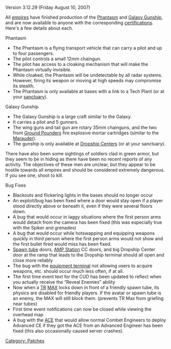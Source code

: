 Version 3.12.29 (Friday August 10, 2007)

All [empires](empire "wikilink") have finished production of the
[Phantasm](Phantasm "wikilink") and [Galaxy
Gunship](Galaxy_Gunship "wikilink"), and are now available to anyone
with the corresponding [certifications](certifications "wikilink").
Here's a few details about each.

Phantasm

-   The Phantasm is a flying transport vehicle that can carry a pilot
    and up to four passengers.
-   The pilot controls a small 12mm chaingun.
-   The pilot has access to a cloaking mechanism that will make the
    Phantasm virtually invisible.
-   While cloaked, the Phantasm will be undetectable by all radar
    systems. However, firing its weapon or moving at high speeds may
    compromise its stealth.
-   The Phantasm is only available at bases with a link to a Tech Plant
    (or at your [sanctuary](sanctuary "wikilink")).

Galaxy Gunship

-   The Galaxy Gunship is a large craft similar to the Galaxy.
-   It carries a pilot and 5 gunners.
-   The wing guns and tail gun are rotary 35mm chainguns, and the two
    front [Ground Pounders](Ground_Pounder "wikilink") fire explosive
    mortar cartridges (similar to the [Marauder](Marauder "wikilink")).
-   The gunship is only available at [Dropship
    Centers](Dropship_Center "wikilink") (or at your sanctuary).

There have also been some sightings of soldiers clad in green armor, but
they seem to be in hiding as there have been no recent reports of any
activity. The objectives of these men are unclear, but they appear to be
hostile towards all empires and should be considered extremely
dangerous. If you see one, shoot to kill.

Bug Fixes

-   Blackouts and flickering lights in the bases should no longer occur
-   An exploit/bug has been fixed where a door would stay open if a
    player stood directly above or beneath it, even if they were several
    floors down.
-   A bug that would occur in laggy situations where the first person
    arms would detach from the camera has been fixed (this was
    especially true with the Spiker and grenades)
-   A bug that would occur while hotswapping and equipping weapons
    quickly in third person where the first person arms would not show
    and the first bullet fired would miss has been fixed.
-   [Spawn tube](Spawn_tube "wikilink") doors, [AMP
    Station](Amp_Station "wikilink") CC doors, and big Dropship Center
    door at the ramp that leads to the Dropship terminal should all open
    and close more reliably
-   The bug with the [equipment terminal](equipment_terminal "wikilink")
    not allowing users to acquire weapons, etc. should occur much less
    often, if at all.
-   The first time event text for the CUD has been updated to reflect
    when you actually receive the “Reveal Enemies” ability
-   Now when a [TR](TR "wikilink") [MAX](MAX "wikilink") locks down in
    front of a friendly spawn tube, its physics are disabled for
    friendly players. If the avatar or spawn tube is an enemy, the MAX
    will still block them. (prevents TR Max from griefing near tubes)
-   First time event notifications can now be closed while viewing the
    overhead map
-   A bug with the [ACE](ACE "wikilink") that would allow normal Combet
    Engineers to deploy Advanced CE if they got the ACE from an Advanced
    Engineer has been fixed (this also occasionally caused server
    crashes).

[Category: Patches](Category:_Patches "wikilink")